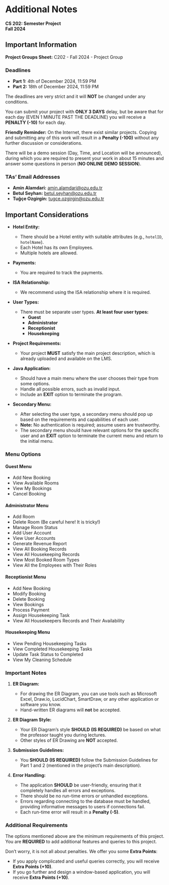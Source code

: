 # Additional Notes

**CS 202: Semester Project**  
**Fall 2024**

## Important Information

**Project Groups Sheet:** C202 - Fall 2024 - Project Group

### Deadlines

- **Part 1:** 4th of December 2024, 11:59 PM
- **Part 2:** 18th of December 2024, 11:59 PM

The deadlines are very strict and it will **NOT** be changed under any conditions.

You can submit your project with **ONLY 3 DAYS** delay, but be aware that for each day (EVEN 1 MINUTE PAST THE DEADLINE) you will receive a **PENALTY (-10)** for each day.

**Friendly Reminder:** On the Internet, there exist similar projects. Copying and submitting any of this work will result in a **Penalty (-100)** without any further discussion or considerations.

There will be a demo session (Day, Time, and Location will be announced), during which you are required to present your work in about 15 minutes and answer some questions in person (**NO ONLINE DEMO SESSION**).

### TAs’ Email Addresses

- **Amin Alamdari:** amin.alamdari@ozu.edu.tr
- **Betul Seyhan:** betul.seyhan@ozu.edu.tr
- **Tuğçe Ozgirgin:** tugce.ozgirgin@ozu.edu.tr

## Important Considerations

- **Hotel Entity:**
  - There should be a Hotel entity with suitable attributes (e.g., `hotelID`, `hotelName`).
  - Each Hotel has its own Employees.
  - Multiple hotels are allowed.

- **Payments:**
  - You are required to track the payments.

- **ISA Relationship:**
  - We recommend using the ISA relationship where it is required.

- **User Types:**
  - There must be separate user types. **At least four user types:**
    - **Guest**
    - **Administrator**
    - **Receptionist**
    - **Housekeeping**

- **Project Requirements:**
  - Your project **MUST** satisfy the main project description, which is already uploaded and available on the LMS.

- **Java Application:**
  - Should have a main menu where the user chooses their type from some options.
  - Handle all possible errors, such as invalid input.
  - Include an **EXIT** option to terminate the program.

- **Secondary Menu:**
  - After selecting the user type, a secondary menu should pop up based on the requirements and capabilities of each user.
  - **Note:** No authentication is required; assume users are trustworthy.
  - The secondary menu should have relevant options for the specific user and an **EXIT** option to terminate the current menu and return to the initial menu.

### Menu Options

#### Guest Menu

- Add New Booking
- View Available Rooms
- View My Bookings
- Cancel Booking

#### Administrator Menu

- Add Room
- Delete Room (Be careful here! It is tricky!)
- Manage Room Status
- Add User Account
- View User Accounts
- Generate Revenue Report
- View All Booking Records
- View All Housekeeping Records
- View Most Booked Room Types
- View All the Employees with Their Roles

#### Receptionist Menu

- Add New Booking
- Modify Booking
- Delete Booking
- View Bookings
- Process Payment
- Assign Housekeeping Task
- View All Housekeepers Records and Their Availability

#### Housekeeping Menu

- View Pending Housekeeping Tasks
- View Completed Housekeeping Tasks
- Update Task Status to Completed
- View My Cleaning Schedule

### Important Notes

1. **ER Diagram:**
   - For drawing the ER Diagram, you can use tools such as Microsoft Excel, Draw.io, LucidChart, SmartDraw, or any other application or software you know.
   - Hand-written ER diagrams will **not** be accepted.

2. **ER Diagram Style:**
   - Your ER Diagram’s style **SHOULD (IS REQUIRED)** be based on what the professor taught you during lectures.
   - Other styles of ER Drawing are **NOT** accepted.

3. **Submission Guidelines:**
   - You **SHOULD (IS REQUIRED)** follow the Submission Guidelines for Part 1 and 2 (mentioned in the project’s main description).

4. **Error Handling:**
   - The application **SHOULD** be user-friendly, ensuring that it completely handles all errors and exceptions.
   - There should be no run-time errors or unhandled exceptions.
   - Errors regarding connecting to the database must be handled, providing informative messages to users if connections fail.
   - Each run-time error will result in a **Penalty (-5)**.

### Additional Requirements

The options mentioned above are the minimum requirements of this project. You are **REQUIRED** to add additional features and queries to this project.

Don’t worry, it is not all about penalties. We offer you some **Extra Points**:

- If you apply complicated and useful queries correctly, you will receive **Extra Points (+10)**.
- If you go further and design a window-based application, you will receive **Extra Points (+10)**.
